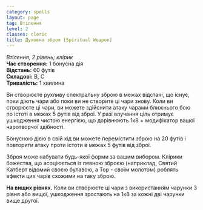 ```yaml
---
category: spells
layout: page
tag: Втілення
level: 2
classes: cleric
title: Духовна зброя [Spiritual Weapon]
---
```


_Втілення, 2 рівень; клірик_    
**Час створення:** 1 бонусна дія    
**Відстань:** 60 футів    
**Складові:** В, С    
**Тривалість:** 1 хвилина    

Ви створюєте рухливу спектральну зброю в межах відстані, що існує, поки діють чари або поки ви не створите ці чари знову. Коли ви створюєте ці чари, ви можете здійснити атаку чарами ближнього бою по істоті в межах 5 футів від зброї. У разі влучання ціль отримує ушкодження чистою енергією, що дорівнюють 1к8 + модифікатор вашої чаротворчої здібності.    

Бонусною дією в свій хід ви можете перемістити зброю на 20 футів і повторити атаку проти істоти в межах 5 футів від зброї.      

Зброя може набувати будь-якої форми за вашим вибором. Клірики божества, що асоціюється із певною зброєю (наприклад, Святий Катберт відомий своєю булавою, а Тор - своїм молотом) роблять ефекти цих чарів схожими на таку зброю.  

**На вищих рівнях.** Коли ви створюєте ці чари з використанням чарунки 3 рівня або вищої, ушкодження зростають на 1к8 за кожні дві чарунки вище другої. 
